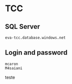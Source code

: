 # TCC

## SQL Server
```
eva-tcc.database.windows.net
```

## Login and password
```
mcaron
M4saiani
```



teste